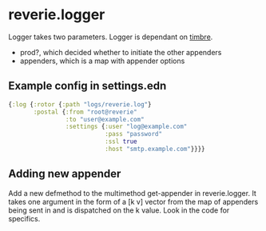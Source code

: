 # reverie.logger

Logger takes two parameters. Logger is dependant on [timbre](https://github.com/ptaoussanis/timbre).

- prod?, which decided whether to initiate the other appenders
- appenders, which is a map with appender options


## Example config in settings.edn

```clojure
{:log {:rotor {:path "logs/reverie.log"}
       :postal {:from "root@reverie"
                :to "user@example.com"
                :settings {:user "log@example.com"
                           :pass "password"
                           :ssl true
                           :host "smtp.example.com"}}}}
```


## Adding new appender

Add a new defmethod to the multimethod get-appender in reverie.logger. 
It takes one argument in the form of a [k v] vector from the map of appenders 
being sent in and is dispatched on the k value. Look in the code for specifics.

